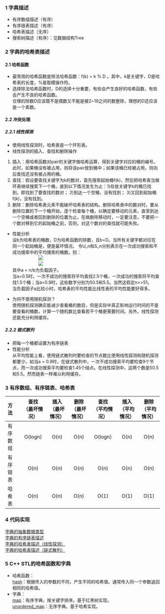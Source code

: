<script type="text/javascript" src="http://cdn.mathjax.org/mathjax/latest/MathJax.js?config=default"></script>

### 1 字典描述

 - 有序数组描述（有序）
 - 有序链表描述（有序）
 - 哈希表描述（无序）
 - 搜索树描述（有序）：见数据结构Tree

### 2 字典的哈希表描述    
#### 2.1 哈希函数
 - 最常用的哈希函数是除法哈希函数：f(k) = k % D 。其中，k是关键字，D是哈希表的长度，%是取模操作符。
 - 选择除法哈希函数时，D的选择十分重要，有些会产生良好的哈希函数，有些会产生不良的哈希函数。<br />合理的除数D应该既不是偶数又不能是被2~19之间的数整除，理想的D还应该是一个素数。

#### 2.2 冲突处理

##### 2.2.1 线性探测
 - 使用线性探测时，哈希表是一个环形表。
 - 线性探测的插入、查找和删除操作  
  1. 插入：用哈希函数对pair的关键字做哈希运算，得到关键字对应的桶的编号。此时，如果桶没有被占用，则将该pair放到桶中；如果该桶已经被占用，则向后查找还没有被占用的桶。
  2. 查找：假设要查找关键字为k的数对，首先搜索起始桶f(k)，然后把哈希表当做环表继续搜索下一个桶，直到以下情况发生为止：1)存放关键字k的桶已找到，即找到了要查找的数对； 2)到达一个空桶，没有找到； 3)又回到起始桶f(k)，没有找到。
  3. 删除：删除哈希表元素不能破坏哈希表的结构。删除哈希表中的数对时，要从删除位置的下一个桶开始，逐个检查每个桶，以确定要移动的元素，直至到达一个空桶或者回到删除的位置为止。在做删除移动时，一定要注意，不要把一个数对移到它的起始桶之前，否则，对这个数对的查找就可能失败。

 - 性能分析   
设b为哈希表的桶数，D为哈希函数的除数，且b=D。当所有关键字都对应在同一个起始桶是，便是最坏情况。
令U_n和S_n分别表示在一次成功搜索和不成功搜索中的平均搜索的桶数。则：<br />
&emsp;&emsp;&emsp;&emsp;&emsp;&emsp;<img src="http://www.forkosh.com/mathtex.cgi? \Large U_{n} \approx \frac{1}{2}(1+\frac{1}{(1-a)^2})"><br />
&emsp;&emsp;&emsp;&emsp;&emsp;&emsp;<img src="http://www.forkosh.com/mathtex.cgi? \Large S_{n} \approx \frac{1}{2}(1+\frac{1}{1-a})">  
其中a = n/b为负载因子。  
当a=0.5时，一次不成功的搜索将平均查找2.5个桶，一次成功的搜索将平均查找1.5个桶；当a=0.9时，这些数字分别为50.5和5.5。当然这假定n>>51。<br >
当负载因子a比较小时，哈希表的平均性能比线性表的平均性能要好得多。  

 - 为何不使用随机探测？  
使用随机探测确实能减少查看桶的数目，但是实际中真正影响运行时间的不是要查看的桶数，计算一个随机数比查看若干个桶更需要时间。另外，线性探测还能充分利用缓存。

##### 2.2.2 链式散列
 - 把每一个桶都设置为有序链表
 - 性能分析  
 从平均性能上看，使用链式散列时要检查的节点数比使用线性探测和随机探测都要少。如当a = 0.9时，在链式散列中，一次不成功搜索平均要检查9个节点，而一次成功搜索平均要检查1.45个结点。在线性探测中，这两个数是50.5和5.5。然而链表一样难以利用缓存。


### 3 有序数组、有序链表、哈希表
| 方法 | 查找<br />（最坏情况） | 插入<br />（最坏情况） | 删除<br />（最坏情况） | 查找<br />（平均情况） | 插入<br />（平均情况） | 删除<br />（平均情况） |
|:---|:---:|:---:|:---:|:---:|:---:|:---:|
|有序数组|O(logn)|O(n)|O(n)|O(logn)|O(n)|O(n)|
|有序链表|O(n)|O(n)|O(n)|O(n)|O(n)|O(n)|
|哈希表|O(n)|O(n)|O(n)|O(1)|O(1)|O(1)|



### 4 代码实现  
[字典的抽象数据类型](./dictionary.h)  
[字典的有序链表描述](./sortedChain.h)  
[字典的哈希表描述（线性探测）](./hashTable.h)  
[字典的哈希表描述（链式散列）](./hashChain.h)  

### 5 C++ STL的哈希函数和字典  
 - 哈希函数：  
[hash](http://www.cplusplus.com/reference/functional/hash/?kw=hash)：根据传入的参数的不同，产生不同的哈希值。通常传入同一个参数返回相同的哈希值。  
 - 字典：  
[map](http://www.cplusplus.com/reference/map/map/?kw=map)：有序字典，按关键字排序。基于红黑树实现。  
[unordered_map](http://www.cplusplus.com/reference/unordered_map/unordered_map/?kw=unordered_map)：无序字典。基于哈希实现。  


